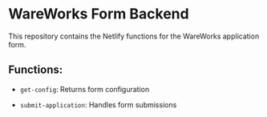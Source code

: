 # WareWorks Form Backend



This repository contains the Netlify functions for the WareWorks application form.



## Functions:

- `get-config`: Returns form configuration

- `submit-application`: Handles form submissions

